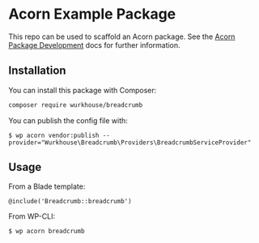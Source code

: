 # Acorn Example Package

This repo can be used to scaffold an Acorn package. See the [Acorn Package Development](https://roots.io/acorn/docs/package-development/) docs for further information.

## Installation

You can install this package with Composer:

```bash
composer require wurkhouse/breadcrumb
```

You can publish the config file with:

```shell
$ wp acorn vendor:publish --provider="Wurkhouse\Breadcrumb\Providers\BreadcrumbServiceProvider"
```

## Usage

From a Blade template:

```blade
@include('Breadcrumb::breadcrumb')
```

From WP-CLI:

```shell
$ wp acorn breadcrumb
```
